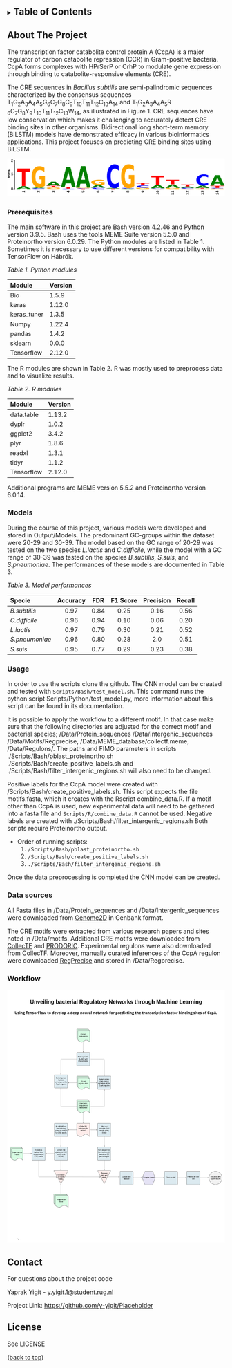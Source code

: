 <a name="readme-top"></a> <!---->

<!-- TABLE OF CONTENTS -->
<details>
  <summary><h2 style="display:inline;"><strong>Table of Contents</strong></h2></summary>
  <ol>
    <li><a href="#about-the-project"><h3>About The Project</h3></a></li>
    <li><a href="#prerequisites"><h3>Prerequisites</h3></a></li>
    <li><a href="#models"><h3>Models</h3></a></li>
    <li><a href="#usage"><h3>Usage</h3></a></li>
    <li><a href="#data-sources"><h3>Data Sources</h3></a></li>
    <li><a href="#workflow"><h3>Workflow</h3></a></li>
    <li><a href="#contact"><h3>Contact</h3></a></li>
    <li><a href="#license"><h3>License</h3></a></li>
  </ol>
</details>

<!-- ABOUT THE PROJECT -->

## About The Project

The transcription factor catabolite control protein A (CcpA) is a major regulator of carbon
catabolite repression (CCR) in Gram-positive bacteria. CcpA forms complexes with
HPrSerP or CrhP to modulate gene expression through binding to catabolite-responsive
elements (CRE).

The CRE sequences in *Bacillus subtilis* are semi-palindromic sequences characterized by the consensus
sequences T<sub>1</sub>G<sub>2</sub>A<sub>3</sub>A<sub>4</sub>A<sub>5</sub>G<sub>6</sub>C<sub>7</sub>G<sub>8</sub>C<sub>9</sub>T<sub>10</sub>T<sub>11</sub>T<sub>12</sub>C<sub>13</sub>A<sub>14</sub> and T<sub>1</sub>G<sub>2</sub>A<sub>3</sub>A<sub>4</sub>A<sub>5</sub>R <sub>6</sub>C<sub>7</sub>G<sub>8</sub>Y<sub>9</sub>T<sub>10</sub>T<sub>11</sub>T<sub>12</sub>C<sub>13</sub>W<sub>14</sub>, as illustrated in Figure 1. CRE sequences have low conservation which makes it challenging to accurately detect CRE binding sites
in other organisms. Bidirectional long short-term memory (BiLSTM) models have demonstrated efficacy in various bioinformatics applications. This project focuses on predicting CRE binding sites using BiLSTM.


![*Figure 1. CcpA Weblogo for B.subtilis obtained from PRODORIC*](Images/ccpa_weblogo.png)

<!-- prerequisites -->

### Prerequisites

The main software in this project are Bash version 4.2.46 and Python version
3.9.5. Bash uses the tools MEME Suite version 5.5.0 and Proteinortho version 
6.0.29. The Python modules are listed in Table 1. Sometimes it is necessary to use 
different versions for compatibility with TensorFlow on Hábrók.

*Table 1. Python modules*

| Module     | Version | 
|:---------- |:--------|
| Bio        | 1.5.9   |
| keras      | 1.12.0  |
| keras_tuner| 1.3.5   |
| Numpy      | 1.22.4  |
| pandas     | 1.4.2   |
| sklearn    | 0.0.0   |
| Tensorflow | 2.12.0  |

The R modules are shown in Table 2. R was mostly used to preprocess data and to
visualize results.

*Table 2. R modules*

| Module     | Version | 
|:---------- |:--------|
| data.table | 1.13.2  |
| dyplr      | 1.0.2   |
| ggplot2    | 3.4.2   |
| plyr       | 1.8.6   |
| readxl     | 1.3.1   |
| tidyr      | 1.1.2   |
| Tensorflow | 2.12.0  |

Additional programs are MEME version 5.5.2 and Proteinortho version 6.0.14.

<!-- models -->

### Models

During the course of this project, various models were developed and stored in Output/Models. The predominant GC-groups within the dataset were 20-29 and 30-39. The model based on the GC range of 20-29 was tested on the two species *L.lactis* and *C.difficile*, while the model with a GC range of 30-39 was tested on the species *B.subtilis*, *S.suis*, and *S.pneumoniae*. The performances of these models are documented in Table 3.

*Table 3. Model performances*

| Specie        | Accuracy | FDR  | F1 Score | Precision | Recall |
|:------------- |:--------:|:----:|:--------:|:---------:|:------:|
| *B.subtilis*  | 0.97     | 0.84 | 0.25     | 0.16      | 0.56   |
| *C.difficile* | 0.96     | 0.94 | 0.10     | 0.06      | 0.20   |
| *L.lactis*    | 0.97     | 0.79 | 0.30     | 0.21      | 0.52   |
| *S.pneumoniae*| 0.96     | 0.80 | 0.28     | 2.0       | 0.51   |
| *S.suis*      | 0.95     | 0.77 | 0.29     | 0.23      | 0.38   |

<!-- usage -->

### Usage

In order to use the scripts clone the github. The CNN model can be created and 
tested with `Scripts/Bash/test_model.sh`. This command runs the python script Scripts/Python/test_model.py, 
more information about this script can be found in its documentation. 

It is possible to apply the workflow to a different motif. In that case
make sure that the following  directories are adjusted for the correct motif and 
bacterial species; /Data/Protein_sequences /Data/Intergenic_sequences 
/Data/Motifs/Regprecise, /Data/MEME_database/collectf.meme, /Data/Regulons/.
The paths and FIMO parameters in scripts ./Scripts/Bash/pblast_proteinortho.sh
./Scripts/Bash/create_positive_labels.sh and ./Scripts/Bash/filter_intergenic_regions.sh
will also need to be changed.

Positive labels for the CcpA model were created with /Scripts/Bash/create_positive_labels.sh.
This script expects the file motifs.fasta, which it creates with the Rscript 
combine_data.R. If a motif other than CcpA is used, new experimental data will need 
to be gathered into a fasta file and `Scripts/R/combine_data.R` cannot be used. Negative labels
are created with ./Scripts/Bash/filter_intergenic_regions.sh Both scripts require Proteinortho output.

- Order of running scripts:
  1. `/Scripts/Bash/pblast_proteinortho.sh`
  2. `/Scripts/Bash/create_positive_labels.sh`
  3. `./Scripts/Bash/filter_intergenic_regions.sh`

Once the data preprocessing is completed the CNN model can be created.

<!-- data-sources -->

### Data sources

All Fasta files in /Data/Protein_sequences and /Data/Intergenic_sequences were 
downloaded from [Genome2D](http://genome2d.molgenrug.nl/) in Genbank format.

The CRE motifs were extracted from various research papers and sites noted in /Data/motifs.
Additional CRE motifs were downloaded from [CollecTF](http://www.collectf.org/browse/home/) and [PRODORIC](https://www.prodoric.de/). Experimental regulons were also downloaded from CollecTF. Moreover, manually curated inferences of the CcpA regulon were downloaded [RegPrecise](https://regprecise.lbl.gov/search.jsp)
and stored in /Data/Regprecise. 

<!-- workflow -->

### Workflow

![*Figure 2. Workflow diagram of the complete program*](Output/Images/workflow.png)

<!-- CONTACT -->

## Contact

For questions about the project code

Yaprak Yigit - [y.yigit.1\@student.rug.nl](mailto:y.yigit.1@student.rug.nl)

Project Link: <https://github.com/y-yigit/Placeholder>

<!-- license -->
## License

See LICENSE

<p align="right">

(<a href="#readme-top">back to top</a>)

</p>

